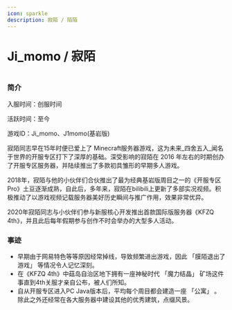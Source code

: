 ```yaml
---
icon: sparkle
description: 寂陌 / 陌陌
---
```


# Ji\_momo / 寂陌

<figure><img src="https://webstatic-zijgame-1258074638.cos.ap-shanghai.myqcloud.com/img/wiki/player_img_ji_momo.png" alt=""><figcaption></figcaption></figure>

### 简介

入服时间：创服时间

活跃时间：至今

游戏ID：Ji\_momo、J1momo(基岩版)

寂陌同志早在15年时便已爱上了 Minecraft服务器游戏，这为未来_四舍五入_闻名于世界的开服专区打下了深厚的基础。深受影响的寂陌在 2016 年左右的时期创办了开服专区服务器，并陆续推出了多款初具雏形的早期多人游戏。

2018年，寂陌与他的小伙伴们合伙推出了最为经典基岩版周目之一的《开服专区Pro》土豆逐渐成熟，自此后，多年来，寂陌在bilibili上更新了多部实况视频。积极推动了以游戏视频记载服务器美好历史瞬间与推广作用，效果非常优异。

2020年寂陌同志与小伙伴们参与新服核心开发推出首款国际版服务器《KFZQ 4th》，并且此后每年假期参与创作不时会举办的大型多人活动。



### 事迹

* 早期由于网易特色等等原因经常掉线，导致频繁进出游戏，因此 「膜陌退出了游戏」 等情况令人记忆深刻。
* 在《KFZQ 4th》中菇岛自治区地下拥有一座神秘时代 「魔力结晶」 矿场这件事直到4th关服才亲自公布，被人们所知。
* 自从开服专区进入PC Java版本后，平均每个周目都会建造一座 「公寓」 。除此之外还经常在各大服务器中建设其他的优秀建筑，点缀风景。
